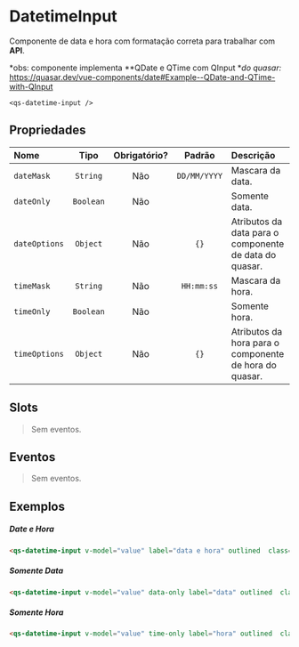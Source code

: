 # DatetimeInput

Componente de data e hora com formatação correta para trabalhar com **API**.

*obs: componente implementa **QDate e QTime com QInput **do quasar:* https://quasar.dev/vue-components/date#Example--QDate-and-QTime-with-QInput

```
<qs-datetime-input />
```

## Propriedades

| Nome | Tipo | Obrigatório? | Padrão | Descrição |
|:-|:-:|:-:|:-:|:-|
| `dateMask` | `String` | Não | `DD/MM/YYYY` | Mascara da data. |
| `dateOnly` | `Boolean` | Não | | Somente data. |
| `dateOptions` | `Object` | Não | `{}` | Atributos da data para o componente de data do quasar. |
| `timeMask` | `String` | Não | `HH:mm:ss` | Mascara da hora. |
| `timeOnly` | `Boolean` | Não |  | Somente hora. |
| `timeOptions` | `Object` | Não | `{}`  | Atributos da hora para o componente de hora do quasar. |

## Slots

> Sem eventos.

## Eventos

> Sem eventos.

## Exemplos

##### Date e Hora
```html
<qs-datetime-input v-model="value" label="data e hora" outlined  class="col-6" />
```

##### Somente Data
```html
<qs-datetime-input v-model="value" data-only label="data" outlined  class="col-6" />
```

##### Somente Hora
```html
<qs-datetime-input v-model="value" time-only label="hora" outlined  class="col-6" />
```